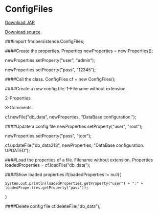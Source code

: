 # ConfigFiles

[Download JAR](https://github.com/FMR7/ConfigFiles/raw/master/build/libs/ConfigFiles.jar)

[Download source](https://github.com/FMR7/ConfigFiles/archive/master.zip)

###import fmr.persistence.ConfigFiles;

####Create the properties.
Properties newProperties = new Properties();

newProperties.setProperty("user", "admin");

newProperties.setProperty("pass", "12345");

####Call the class.
ConfigFiles cf = new ConfigFiles();

####Create a new config file. 
1-Filename without extension. 

2-Properties. 

3-Comments.

cf.newFile("db_data", newProperties, "DataBase configuration.");

####Update a config file
newProperties.setProperty("user", "root");

newProperties.setProperty("pass", "toor");

cf.updateFile("db_data213", newProperties, "DataBase configuration. UPDATED");

####Load the properties of a file. Filename without extension.
Properties loadedProperties = cf.loadFile("db_data");

####Show loaded properties
if(loadedProperties != null){

    System.out.println(loadedProperties.getProperty("user") + ":" + loadedProperties.getProperty("pass"));
    
}

####Delete config file
cf.deleteFile("db_data");

